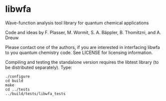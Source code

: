 # libwfa
Wave-function analysis tool library for quantum chemical applications

Code and ideas by F. Plasser, M. Wormit, S. A. Bäppler, B. Thomitzni, and A. Dreuw

Please contact one of the authors, if you are interested in interfacing libwfa to you quantum chemistry code. See LICENSE for licensing information.

Compiling and testing the standalone version requires the libtest library (to be distributed separately).
Type:
~~~~
./configure
cd build
make
cd ../tests
../build/tests/libwfa_tests
~~~~

